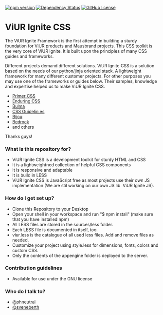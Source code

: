 [![npm version](https://badge.fury.io/js/viur-ignite-css.svg)](https://badge.fury.io/js/viur-ignite-css)
[![Dependency Status](https://david-dm.org/viur-ignite/viur-ignite-css.svg)](https://david-dm.org/viur-ignite/viur-ignite-css)
[![GitHub license](https://img.shields.io/badge/license-GPL-blue.svg)](https://raw.githubusercontent.com/viur-ignite/viur-ignite-js/master/LICENSE)

# ViUR Ignite CSS #

The ViUR Ignite Framework is the first attempt in building a sturdy foundation for ViUR products and Mausbrand projects.
This CSS toolkit is the very core of ViUR Ignite. It is built upon the principles of many CSS guides and frameworks.

Different projects demand different solutions.
ViUR Ignite CSS is a solution based on the needs of our python/jinja oriented stack.
A lightweight framework for many different customer projects.
For other purposes you may use one of the frameworks or guides below.
Their samples, knowledge and expertise helped us to make ViUR Ignite CSS.

* [Primer CSS](http://primercss.io)
* [Enduring CSS](https://benfrain.com/enduring-css-writing-style-sheets-rapidly-changing-long-lived-projects/)
* [Bulma](http://bulma.io)
* [CSS Guidelin.es](http://cssguidelin.es)
* [Bijou](http://andhart.github.io/bijou)
* [Bedrock](https://github.com/jscarmona/bedrock)
* and others

Thanks guys!

### What is this repository for? ###
* ViUR Ignite CSS is a development toolkit for sturdy HTML and CSS
* It is a lightweightned collection of helpful CSS components
* It is responsive and adaptable
* It is build in LESS
* ViUR Ignite CSS is JavaScript free as most projects use their own JS implementation (We are stil working on our own JS lib: ViUR Ignite JS).

### How do I get set up? ###
* Clone this Repository to your Desktop
* Open your shell in your workspace and run "$ npm install" (make sure that you have installed npm)
* All LESS files are stored in the sources/less folder.
* Each LESS file is documented in itself, too.
* viur.less is the catalogue of all used less files. Add and remove files as needed.
* Customize your project using style.less for dimensions, fonts, colors and custom CSS.
* Only the contents of the appengine folder is deployed to the server.

### Contribution guidelines ###

* Available for use under the GNU license

### Who do I talk to? ###

* [@phneutral](https://github.com/phneutral)
* [@sveneberth](https://github.com/sveneberth)
